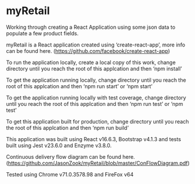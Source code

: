 # myRetail

Working through creating a React Application using some json data to populate a few product fields.

myRetail is a React application created using ‘create-react-app’, more info can be found here. (https://github.com/facebook/create-react-app)

To run the application locally, create a local copy of this work, change directory until you reach the root of this applcation and then ‘npm install’

To get the application running locally, change directory until you reach the root of this applcation and then ‘npm run start’ or ‘npm start’

To get the application running locally with test coverage, change directory until you reach the root of this applcation and then ‘npm run test’ or ‘npm test’

To get this application built for production, change directory until you reach the root of this applcation and then ‘npm run build’

This application was built using React v16.6.3, Bootstrap v4.1.3 and tests built using Jest v23.6.0 and Enzyme v3.8.0.


Continuous delivery flow diagram can be found here. (https://github.com/JasonZook/myRetail/blob/master/ConFlowDiagram.pdf)


Tested using Chrome v71.0.3578.98 and FireFox v64
